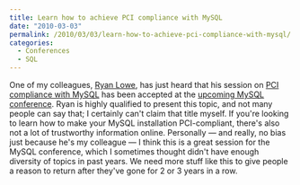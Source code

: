 ```yaml
---
title: Learn how to achieve PCI compliance with MySQL
date: "2010-03-03"
permalink: /2010/03/03/learn-how-to-achieve-pci-compliance-with-mysql/
categories:
  - Conferences
  - SQL
---
```

One of my colleagues, [Ryan Lowe][1], has just heard that his session on [PCI compliance with MySQL][2] has been accepted at the [upcoming MySQL conference][3]. Ryan is highly qualified to present this topic, and not many people can say that; I certainly can't claim that title myself. If you're looking to learn how to make your MySQL installation PCI-compliant, there's also not a lot of trustworthy information online. Personally &#8212; and really, no bias just because he's my colleague &#8212; I think this is a great session for the MySQL conference, which I sometimes thought didn't have enough diversity of topics in past years. We need more stuff like this to give people a reason to return after they've gone for 2 or 3 years in a row.

 [1]: http://www.percona.com/team/ryan-lowe.html
 [2]: http://en.oreilly.com/mysql2010/public/schedule/detail/12484
 [3]: http://en.oreilly.com/mysql2010/
